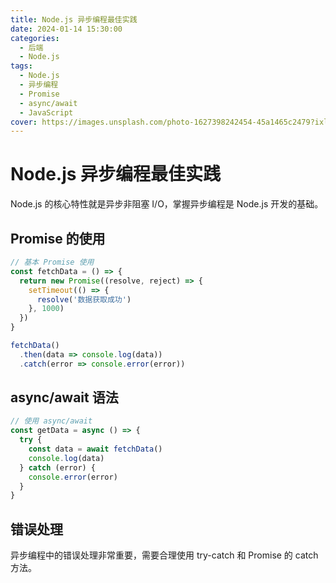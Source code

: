 ```yaml
---
title: Node.js 异步编程最佳实践
date: 2024-01-14 15:30:00
categories:
  - 后端
  - Node.js
tags:
  - Node.js
  - 异步编程
  - Promise
  - async/await
  - JavaScript
cover: https://images.unsplash.com/photo-1627398242454-45a1465c2479?ixlib=rb-4.0.3&auto=format&fit=crop&w=2070&q=80
---
```


# Node.js 异步编程最佳实践

Node.js 的核心特性就是异步非阻塞 I/O，掌握异步编程是 Node.js 开发的基础。

## Promise 的使用

```javascript
// 基本 Promise 使用
const fetchData = () => {
  return new Promise((resolve, reject) => {
    setTimeout(() => {
      resolve('数据获取成功')
    }, 1000)
  })
}

fetchData()
  .then(data => console.log(data))
  .catch(error => console.error(error))
```

## async/await 语法

```javascript
// 使用 async/await
const getData = async () => {
  try {
    const data = await fetchData()
    console.log(data)
  } catch (error) {
    console.error(error)
  }
}
```

## 错误处理

异步编程中的错误处理非常重要，需要合理使用 try-catch 和 Promise 的 catch 方法。
